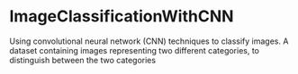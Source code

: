 # ImageClassificationWithCNN
Using convolutional neural network (CNN) techniques to classify images. A dataset containing images representing two different categories, to distinguish between the two categories
